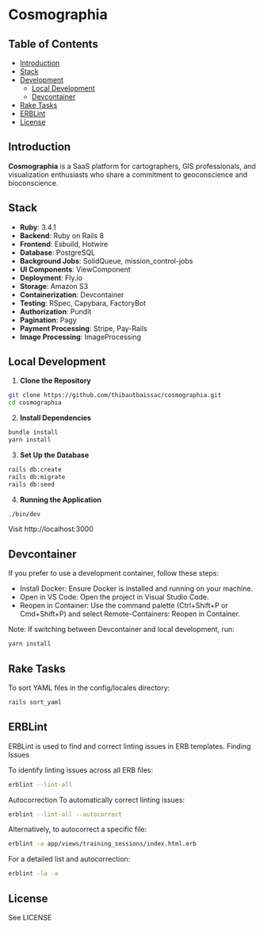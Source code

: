 # Cosmographia
## Table of Contents

- [Introduction](#introduction)
- [Stack](#stack)
- [Development](#development)
  - [Local Development](#local-development)
  - [Devcontainer](#devcontainer)
- [Rake Tasks](#rake-tasks)
- [ERBLint](#erblint)
- [License](#license)

## Introduction
**Cosmographia** is a SaaS platform for cartographers, GIS professionals, and visualization enthusiasts who share a commitment to geoconscience and bioconscience.

## Stack

- **Ruby**: 3.4.1
- **Backend**: Ruby on Rails 8
- **Frontend**: Esbuild, Hotwire
- **Database**: PostgreSQL
- **Background Jobs**: SolidQueue, mission_control-jobs
- **UI Components**: ViewComponent
- **Deployment**: Fly.io
- **Storage**: Amazon S3
- **Containerization**: Devcontainer
- **Testing**: RSpec, Capybara, FactoryBot
- **Authorization**: Pundit
- **Pagination**: Pagy
- **Payment Processing**: Stripe, Pay-Rails
- **Image Processing**: ImageProcessing

## Local Development

1. **Clone the Repository**
```bash
git clone https://github.com/thibautbaissac/cosmographia.git
cd cosmographia
```

2. **Install Dependencies**
```bash
bundle install
yarn install
```


3. **Set Up the Database**
```bash
rails db:create
rails db:migrate
rails db:seed
```
4. **Running the Application**
```bash
./bin/dev
```
Visit http://localhost:3000



## Devcontainer
If you prefer to use a development container, follow these steps:
- Install Docker: Ensure Docker is installed and running on your machine.
- Open in VS Code: Open the project in Visual Studio Code.
- Reopen in Container: Use the command palette (Ctrl+Shift+P or Cmd+Shift+P) and select Remote-Containers: Reopen in Container.

Note: If switching between Devcontainer and local development, run:
```bash
yarn install
```

## Rake Tasks
To sort YAML files in the config/locales directory:
```bash
rails sort_yaml
```

## ERBLint

ERBLint is used to find and correct linting issues in ERB templates.
Finding Issues

To identify linting issues across all ERB files:
```bash
erblint --lint-all
```

Autocorrection
To automatically correct linting issues:
```bash
erblint --lint-all --autocorrect
```

Alternatively, to autocorrect a specific file:
```bash
erblint -a app/views/training_sessions/index.html.erb
```
For a detailed list and autocorrection:
```bash
erblint -la -a
```

## License
See LICENSE
